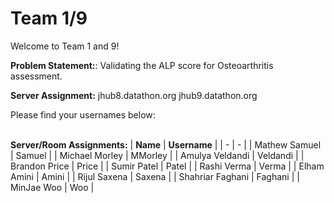 # Team 1/9

Welcome to Team 1 and 9!

**Problem Statement:**:
Validating the ALP score for Osteoarthritis assessment.

**Server Assignment:**
jhub8.datathon.org
jhub9.datathon.org

Please find your usernames below: 

<br/>**Server/Room Assignments:**
| **Name** | **Username** |
| - | - |
| Mathew Samuel | Samuel |
| Michael Morley | MMorley |
| Amulya Veldandi | Veldandi |
| Brandon Price | Price |
| Sumir Patel | Patel |
| Rashi Verma | Verma |
| Elham Amini | Amini |
| Rijul Saxena | Saxena |
| Shahriar Faghani | Faghani |
| MinJae Woo | Woo |
